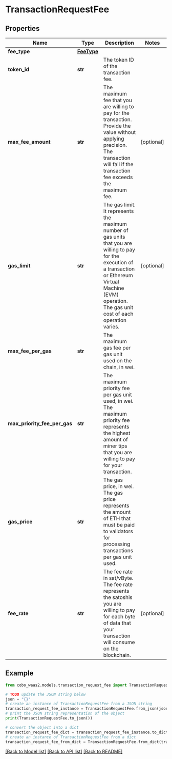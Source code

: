 # TransactionRequestFee


## Properties

Name | Type | Description | Notes
------------ | ------------- | ------------- | -------------
**fee_type** | [**FeeType**](FeeType.md) |  | 
**token_id** | **str** | The token ID of the transaction fee. | 
**max_fee_amount** | **str** | The maximum fee that you are willing to pay for the transaction. Provide the value without applying precision. The transaction will fail if the transaction fee exceeds the maximum fee. | [optional] 
**gas_limit** | **str** | The gas limit. It represents the maximum number of gas units that you are willing to pay for the execution of a transaction or Ethereum Virtual Machine (EVM) operation. The gas unit cost of each operation varies. | [optional] 
**max_fee_per_gas** | **str** | The maximum gas fee per gas unit used on the chain, in wei. | 
**max_priority_fee_per_gas** | **str** | The maximum priority fee per gas unit used, in wei. The maximum priority fee represents the highest amount of miner tips that you are willing to pay for your transaction. | 
**gas_price** | **str** | The gas price, in wei. The gas price represents the amount of ETH that must be paid to validators for processing transactions per gas unit used. | 
**fee_rate** | **str** | The fee rate in sat/vByte. The fee rate represents the satoshis you are willing to pay for each byte of data that your transaction will consume on the blockchain. | [optional] 

## Example

```python
from cobo_waas2.models.transaction_request_fee import TransactionRequestFee

# TODO update the JSON string below
json = "{}"
# create an instance of TransactionRequestFee from a JSON string
transaction_request_fee_instance = TransactionRequestFee.from_json(json)
# print the JSON string representation of the object
print(TransactionRequestFee.to_json())

# convert the object into a dict
transaction_request_fee_dict = transaction_request_fee_instance.to_dict()
# create an instance of TransactionRequestFee from a dict
transaction_request_fee_from_dict = TransactionRequestFee.from_dict(transaction_request_fee_dict)
```
[[Back to Model list]](../README.md#documentation-for-models) [[Back to API list]](../README.md#documentation-for-api-endpoints) [[Back to README]](../README.md)


